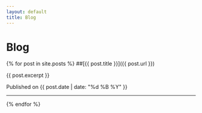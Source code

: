```yaml
---
layout: default
title: Blog
---
```


# Blog

{% for post in site.posts %}
  ##[{{ post.title }}]({{ post.url }})
  <p>{{ post.excerpt }}</p>
  <p>Published on {{ post.date | date: "%d %B %Y" }}</p>
  <hr>
{% endfor %}
